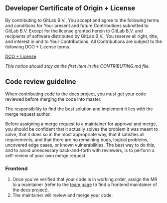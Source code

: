 ## Developer Certificate of Origin + License

By contributing to GitLab B.V., You accept and agree to the following terms and
conditions for Your present and future Contributions submitted to GitLab B.V.
Except for the license granted herein to GitLab B.V. and recipients of software
distributed by GitLab B.V., You reserve all right, title, and interest in and to
Your Contributions. All Contributions are subject to the following DCO + License
terms.

[DCO + License](https://gitlab.com/gitlab-org/dco/blob/master/README.md)

_This notice should stay as the first item in the CONTRIBUTING.md file._

## Code review guideline

When contributing code to the docs project, you must get your code reviewed before merging the code into master.

The responsibility to find the best solution and implement it lies with the merge request author.

Before assigning a merge request to a maintainer for approval and merge, you should be confident that it actually solves the problem it was meant to solve,
that it does so in the most appropriate way, that it satisfies all requirements, and that there are no remaining bugs, logical problems, uncovered edge cases,
or known vulnerabilities. The best way to do this, and to avoid unnecessary back-and-forth with reviewers, is to perform a self-review of your own merge
request.

### Frontend

1. Once you've verified that your code is in working order, assign the MR to a maintainer (refer to the [team page](https://about.gitlab.com/company/team/) to find a frontend maintainer of the docs project).
2. The maintainer will review and merge your code.
